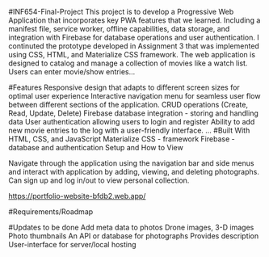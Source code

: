 #INF654-Final-Project
This project is to develop a Progressive Web Application that incorporates key PWA features that we learned. Including a manifest file, service worker, offline capabilities, data storage, and integration with Firebase for database operations and user authentication. I continuted the prototype developed in Assignment 3 that was implemented using CSS, HTML, and Materialize CSS framework. The web application is designed to catalog and manage a collection of movies like a watch list. Users can enter movie/show entries...

#Features
Responsive design that adapts to different screen sizes for optimal user experience
Interactive navigation menu for seamless user flow between different sections of the application.
CRUD operations (Create, Read, Update, Delete)
Firebase database integration - storing and handling data
User authentication allowing users to login and register
Ability to add new movie entries to the log with a user-friendly interface.
...
#Built With
HTML, CSS, and JavaScript
Materialize CSS - framework
Firebase - database and authentication
Setup and How to View

Navigate through the application using the navigation bar and side menus and interact with application by adding, viewing, and deleting photographs. Can sign up and log in/out to view personal collection.

https://portfolio-website-bfdb2.web.app/

#Requirements/Roadmap


#Updates to be done
Add meta data to photos
Drone images, 3-D images
Photo thumbnails
An API or database for photographs
Provides description
User-interface for server/local hosting
